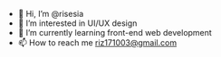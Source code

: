 - 👋 Hi, I’m @risesia
- 👀 I’m interested in UI/UX design
- 🌱 I’m currently learning front-end web development
- 📫 How to reach me riz171003@gmail.com

<!---
risesia/risesia is a ✨ special ✨ repository because its `README.md` (this file) appears on your GitHub profile.
You can click the Preview link to take a look at your changes.
--->
